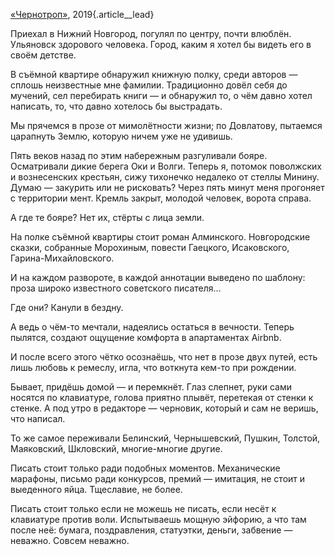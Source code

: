 [«Чернотроп»][1], 2019{.article\_\_lead}

Приехал в Нижний Новгород, погулял по центру, почти влюблён. Ульяновск здорового человека. Город, каким я хотел бы видеть его в своём детстве.

В съёмной квартире обнаружил книжную полку, среди авторов — сплошь неизвестные мне фамилии. Традиционно довёл себя до мучений, сел перебирать книги — и обнаружил то, о чём давно хотел написать, то, что давно хотелось бы выстрадать.

Мы прячемся в прозе от мимолётности жизни; по Довлатову, пытаемся царапнуть Землю, которую ничем уже не удивишь.

Пять веков назад по этим набережным разгуливали бояре. Осматривали дикие берега Оки и Волги. Теперь я, потомок поволжских и вознесенских крестьян, сижу тихонечко недалеко от стеллы Минину. Думаю — закурить или не рисковать? Через пять минут меня прогоняет с территории мент. Кремль закрыт, молодой человек, ворота справа.

А где те бояре? Нет их, стёрты с лица земли.

На полке съёмной квартиры стоит роман Алминского. Новгородские сказки, собранные Морохиным, повести Гаецкого, Исаковского, Гарина-Михайловского. 

И на каждом развороте, в каждой аннотации выведено по шаблону: проза широко известного советского писателя...

Где они? Канули в бездну.

А ведь о чём-то мечтали, надеялись остаться в вечности. Теперь пылятся, создают ощущение комфорта в апартаментах Airbnb.

И после всего этого чётко осознаёшь, что нет в прозе двух путей, есть лишь любовь к ремеслу, игла, что воткнута кем-то при рождении.

Бывает, придёшь домой — и перемкнёт. Глаз слепнет, руки сами носятся по клавиатуре, голова приятно плывёт, перетекая от стенки к стенке. А под утро в редакторе — черновик, который и сам не веришь, что написал.

То же самое переживали Белинский, Чернышевский, Пушкин, Толстой, Маяковский, Шкловский, многие-многие другие.

Писать стоит только ради подобных моментов. Механические марафоны, письмо ради конкурсов, премий — имитация, не стоит и выеденного яйца. Тщеславие, не более.

Писать стоит только если не можешь не писать, если несёт к клавиатуре против воли. Испытываешь мощную эйфорию, а что там после неё: бумага, поздравления, статуэтки, деньги, забвение — неважно. Совсем неважно.

[1]:	http://teleg.run/blacktrope